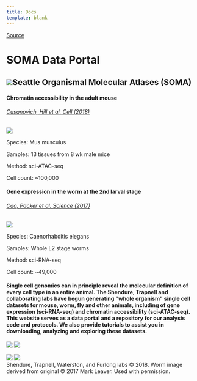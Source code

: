 ```yaml
---
title: Docs
template: blank
---
```


[Source](http://atlas.gs.washington.edu/hub/ 'Permalink to SOMA Data Portal')

# SOMA Data Portal

## ![][1]Seattle Organismal Molecular Atlases (SOMA)

#### **Chromatin accessibility in the adult mouse**

###### [Cusanovich, Hill et al. Cell (2018) ][2]

![][3]

Species: Mus musculus

Samples: 13 tissues from 8 wk male mice

Method: sci-ATAC-seq

Cell count: ~100,000

#### **Gene expression in the worm at the 2nd larval stage**

###### [Cao, Packer et al. Science (2017)][4]

![][5]

Species: Caenorhabditis elegans

Samples: Whole L2 stage worms

Method: sci-RNA-seq

Cell count: ~49,000

#### Single cell genomics can in principle reveal the molecular definition of every cell type in an entire animal. The Shendure, Trapnell and collaborating labs have begun generating "whole organism" single cell datasets for mouse, worm, fly and other animals, including of gene expression (sci-RNA-seq) and chromatin accessibility (sci-ATAC-seq). This website serves as a data portal and a repository for our analysis code and protocols. We also provide tutorials to assist you in downloading, analyzing and exploring these datasets.

[ ![][6]][7] [ ![][8]][9]

[ ![][10]][11] [ ![][12]][13]  
Shendure, Trapnell, Waterston, and Furlong labs © 2018. Worm image derived from original © 2017 Mark Leaver. Used with permission.

[1]: /images/globe_tissue_colors.png
[2]: https://www.cell.com/cell/fulltext/S0092-8674(18)30855-9
[3]: /images/MouseButton.png
[4]: http://science.sciencemag.org/content/357/6352/661
[5]: /images/worm-drawing-3-button.png
[6]: /images/bbi-logo-horizontal.png
[7]: https://brotmanbatyinstitute.org
[8]: /images/allen-logo.png
[9]: http://allen-lineage.org/
[10]: /images/hhmi-logo.png
[11]: http://www.hhmi.org/
[12]: /images/GS-Logo.png
[13]: http://www.gs.washington.edu/
